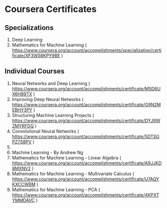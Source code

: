 # Coursera Certificates

## Specializations
  1. Deep Learning
  2. Mathematics for Machine Learning ( https://www.coursera.org/account/accomplishments/specialization/certificate/XF3W58KPY9BE )

## Individual Courses
  1. Neural Networks and Deep Learning ( https://www.coursera.org/account/accomplishments/certificate/M5D6UX6H89TX )
  2. Improving Deep Neural Networks ( https://www.coursera.org/account/accomplishments/certificate/G9N2MEBHY3PY )
  3. Structuring Machine Learning Projects ( https://www.coursera.org/account/accomplishments/certificate/DYJ9WZMYRFDQ )
  4. Convolutional Neural Networks ( https://www.coursera.org/account/accomplishments/certificate/5DTSGPZ7S8PV )
  5. 
  6. Machine Learning - By Andrew Ng 
  7. Mathematics for Machine Learning - Linear Algebra ( https://www.coursera.org/account/accomplishments/certificate/A9JJKD8MXNV2 )
  8. Mathematics for Machine Learning - Multivariate Calculus ( https://www.coursera.org/account/accomplishments/certificate/U7AQYKXCCWBM )
  9. Mathematics for Machine Learning - PCA ( https://www.coursera.org/account/accomplishments/certificate/4KPXTYMMDAVC )
